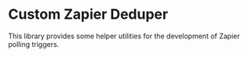 # Custom Zapier Deduper

This library provides some helper utilities for the development of Zapier polling triggers.
